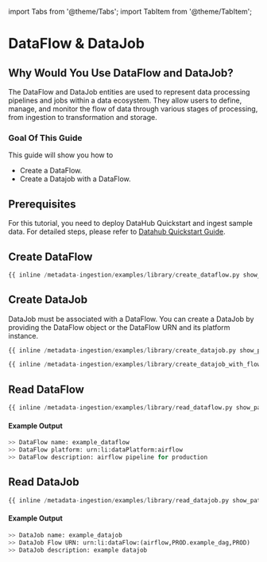 import Tabs from '@theme/Tabs';
import TabItem from '@theme/TabItem';

# DataFlow & DataJob

## Why Would You Use DataFlow and DataJob?

The DataFlow and DataJob entities are used to represent data processing pipelines and jobs within a data ecosystem. They allow users to define, manage, and monitor the flow of data through various stages of processing, from ingestion to transformation and storage.

### Goal Of This Guide

This guide will show you how to

- Create a DataFlow.
- Create a Datajob with a DataFlow.

## Prerequisites

For this tutorial, you need to deploy DataHub Quickstart and ingest sample data.
For detailed steps, please refer to [Datahub Quickstart Guide](/docs/quickstart.md).

## Create DataFlow

<Tabs>
<TabItem value="python" label="Python" default>

```python
{{ inline /metadata-ingestion/examples/library/create_dataflow.py show_path_as_comment }}
```

</TabItem>
</Tabs>

## Create DataJob

DataJob must be associated with a DataFlow. You can create a DataJob by providing the DataFlow object or the DataFlow URN and its platform instance.

<Tabs>
<TabItem value="create-datajob" label="Create DataJob with a DataFlow Object" default>

```python
{{ inline /metadata-ingestion/examples/library/create_datajob.py show_path_as_comment }}
```

</TabItem>
<TabItem value="create-datajob-urn" label="Create DataJob with DataFlow URN">

```python
{{ inline /metadata-ingestion/examples/library/create_datajob_with_flow_urn.py show_path_as_comment }}
```

</TabItem>
</Tabs>

## Read DataFlow

```python
{{ inline /metadata-ingestion/examples/library/read_dataflow.py show_path_as_comment }}
```

#### Example Output

```python
>> DataFlow name: example_dataflow
>> DataFlow platform: urn:li:dataPlatform:airflow
>> DataFlow description: airflow pipeline for production
```

## Read DataJob

```python
{{ inline /metadata-ingestion/examples/library/read_datajob.py show_path_as_comment }}
```

#### Example Output

```python
>> DataJob name: example_datajob
>> DataJob Flow URN: urn:li:dataFlow:(airflow,PROD.example_dag,PROD)
>> DataJob description: example datajob
```
